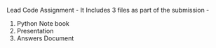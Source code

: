 Lead Code Assignment -
It Includes 3 files as part of the submission -
1. Python Note book
2. Presentation
3. Answers Document